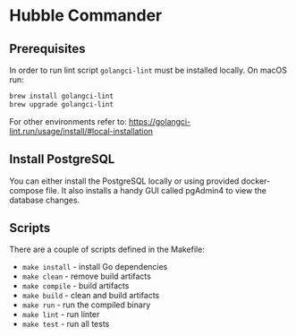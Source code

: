 # Hubble Commander

## Prerequisites

In order to run lint script `golangci-lint` must be installed locally. On macOS run:

```bash
brew install golangci-lint
brew upgrade golangci-lint
```

For other environments refer to: https://golangci-lint.run/usage/install/#local-installation

## Install PostgreSQL

You can either install the PostgreSQL locally or using provided docker-compose file. It also installs a handy GUI called pgAdmin4 to view the database changes.

## Scripts

There are a couple of scripts defined in the Makefile:

* `make install` - install Go dependencies
* `make clean` - remove build artifacts
* `make compile` - build artifacts
* `make build` - clean and build artifacts
* `make run` - run the compiled binary
* `make lint` - run linter
* `make test` - run all tests
